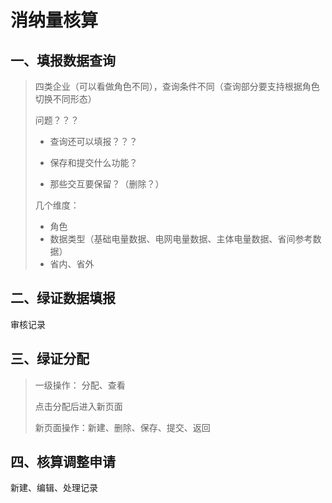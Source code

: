 # 消纳量核算

## 一、填报数据查询

> 四类企业（可以看做角色不同），查询条件不同（查询部分要支持根据角色切换不同形态）
>
> 
>
> 问题？？？ 
>
> - 查询还可以填报？？？
>
> - 保存和提交什么功能？
>
> - 那些交互要保留？（删除？）
>
>   
>
> 几个维度：
>
> - 角色
> - 数据类型（基础电量数据、电网电量数据、主体电量数据、省间参考数据）
> - 省内、省外



## 二、绿证数据填报

审核记录



## 三、绿证分配

> 一级操作： 分配、查看
>
> 点击分配后进入新页面
>
> 新页面操作：新建、删除、保存、提交、返回



## 四、核算调整申请

新建、编辑、处理记录







